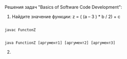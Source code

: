 Решения задач "Basics of Software Code Development":
1. Найдите значение функции: z = ( (a – 3 ) * b / 2) + c

<code>
javac FunctonZ

java FunctionZ [аргумент1] [аргумент2] [аргумент3]
</code>

2.
